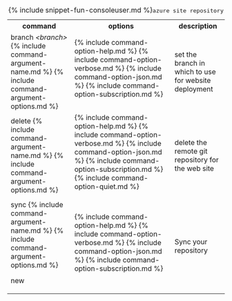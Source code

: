 <table class="table table-striped cli cmd">
	<caption>{% include snippet-fun-consoleuser.md %}<kbd>azure site repository</kbd></caption>
	<tr>
		<th class="w20">command</th>
		<th class="w60">options</th>
		<th>description</th>
	</tr>
	<tr>
		<td>branch <dfn title="branch name to deploy to web site">&lt;branch&gt;</dfn> {% include command-argument-name.md %} {% include command-argument-options.md %}</td>
		<td>
			<dl class="dl-horizontal">
				{% include command-option-help.md %}
				{% include command-option-verbose.md %}
				{% include command-option-json.md %}
				{% include command-option-subscription.md %}
			</dl>
		</td>
		<td>set the branch in which to use for website deployment</td>
	</tr>
	<tr>
		<td>delete {% include command-argument-name.md %} {% include command-argument-options.md %}</td>
		<td>
			<dl class="dl-horizontal">
				{% include command-option-help.md %}
				{% include command-option-verbose.md %}
				{% include command-option-json.md %}
				{% include command-option-subscription.md %}
				{% include command-option-quiet.md %}
			</dl>
		</td>
		<td>delete the remote git repository for the web site</td>
	</tr>
	<tr>
		<td>sync {% include command-argument-name.md %} {% include command-argument-options.md %}<p><span class="label label-warning">new</span></p></td>
		<td>
			<dl class="dl-horizontal">
				{% include command-option-help.md %}
				{% include command-option-verbose.md %}
				{% include command-option-json.md %}
				{% include command-option-subscription.md %}
			</dl>
		</td>
		<td>Sync your repository</td>
	</tr>
</table>